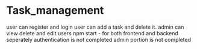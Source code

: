 # Task_management
user can register and login
user can add a task and delete it.
admin can view delete and edit users
npm start - for both frontend and backend seperately
authentication is not completed
admin portion is not completed
